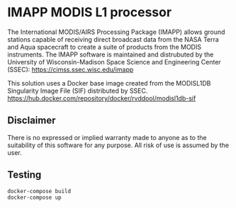 # IMAPP MODIS L1 processor
The International MODIS/AIRS Processing Package (IMAPP) allows ground stations capable of receiving direct broadcast data from the NASA Terra and Aqua spacecraft to create a suite of products from the MODIS instruments. The IMAPP software is maintained and distrubuted by the University of Wisconsin-Madison Space Science and Engineering Center (SSEC): https://cimss.ssec.wisc.edu/imapp

This solution uses a Docker base image created from the MODISL1DB Singularity Image File (SIF) distributed by SSEC.
https://hub.docker.com/repository/docker/rvddool/modisl1db-sif

## Disclaimer

There is no expressed or implied warranty made to anyone as to the suitability of this software
for any purpose. All risk of use is assumed by the user. 


## Testing

```
docker-compose build
docker-compose up
```